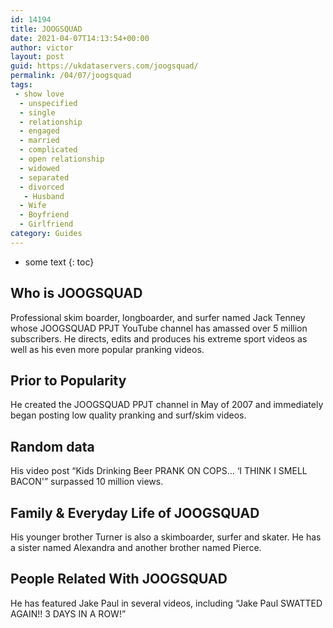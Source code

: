 ```yaml
---
id: 14194
title: JOOGSQUAD
date: 2021-04-07T14:13:54+00:00
author: victor
layout: post
guid: https://ukdataservers.com/joogsquad/
permalink: /04/07/joogsquad
tags:
 - show love
  - unspecified
  - single
  - relationship
  - engaged
  - married
  - complicated
  - open relationship
  - widowed
  - separated
  - divorced
   - Husband
  - Wife
  - Boyfriend
  - Girlfriend
category: Guides
---
```


* some text
{: toc}


## Who is JOOGSQUAD



Professional skim boarder, longboarder, and surfer named Jack Tenney whose JOOGSQUAD PPJT YouTube channel has amassed over 5 million subscribers. He directs, edits and produces his extreme sport videos as well as his even more popular pranking videos.

                
                
                
## Prior to Popularity



He created the JOOGSQUAD PPJT channel in May of 2007 and immediately began posting low quality pranking and surf/skim videos.

                
                
                
## Random data



His video post &#8220;Kids Drinking Beer PRANK ON COPS&#8230; &#8216;I THINK I SMELL BACON'&#8221; surpassed 10 million views.

                
                
                
## Family & Everyday Life of JOOGSQUAD



His younger brother Turner is also a skimboarder, surfer and skater. He has a sister named Alexandra and another brother named Pierce. 

                
                
                
## People Related With JOOGSQUAD



He has featured Jake Paul in several videos, including &#8220;Jake Paul SWATTED AGAIN!! 3 DAYS IN A ROW!&#8221;

                
              
            
          
          
          